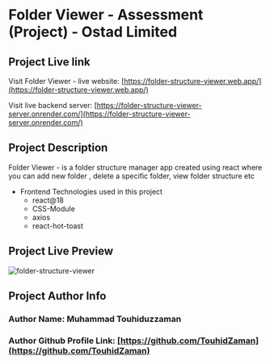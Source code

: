 # Folder Viewer - Assessment (Project) - Ostad Limited

## Project Live link

Visit Folder Viewer - live website: [https://folder-structure-viewer.web.app/](https://folder-structure-viewer.web.app/)

Visit live backend server: [https://folder-structure-viewer-server.onrender.com/](https://folder-structure-viewer-server.onrender.com/)

## Project Description

Folder Viewer - is a folder structure manager app created using react where you can add new folder , delete a specific folder, view folder structure etc

- Frontend Technologies used in this project
  - react@18
  - CSS-Module
  - axios
  - react-hot-toast

## Project Live Preview

![folder-structure-viewer](https://user-images.githubusercontent.com/58657283/221928697-a208c8bf-783c-44e8-910b-d9d81d1716f7.jpeg)

## Project Author Info

### Author Name: Muhammad Touhiduzzaman

### Author Github Profile Link: [https://github.com/TouhidZaman](https://github.com/TouhidZaman)

